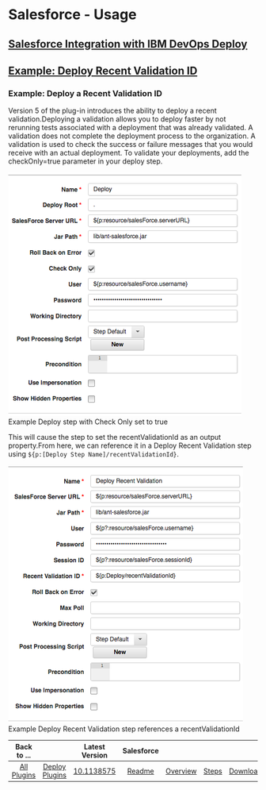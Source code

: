 
# Salesforce - Usage

## [Salesforce Integration with IBM DevOps Deploy](https://community.ibm.com/community/user/wasdevops/blogs/laurel-dickson-bull1/2022/07/27/salesforce-integration-with-ibm-urbancode-deploy?CommunityKey=9adfe6b6-2e23-4895-8b27-38b93b5e152c#example-retrieve)

## [Example: Deploy Recent Validation ID](#example-deploy-recent-validation-id)

### Example: Deploy a Recent Validation ID

Version 5 of the plug-in introduces the ability to deploy a recent validation.Deploying a validation allows you to deploy faster by not rerunning tests associated with a deployment that was already validated.
A validation does not complete the deployment process to the organization. A validation is used to check the success or failure messages that you would receive with an actual deployment. To validate your deployments, add the checkOnly=true parameter in your deploy step.

[![Example Deploy step with Check Only set to true](media/quick-deploy.png)](media/quick-deploy.png)
Example Deploy step with Check Only set to true

This will cause the step to set the recentValidationId as an output property.From here, we can reference it in a Deploy Recent Validation step using ``${p:[Deploy Step Name]/recentValidationId}``.

[![Example Deploy Recent Validation step references a recentValidationId](media/deploy-recent-validation.png)](media/deploy-recent-validation.png)
Example Deploy Recent Validation step references a recentValidationId

|Back to ...||Latest Version|Salesforce ||||
| :---: | :---: | :---: | :---: | :---: | :---: | :---: |
|[All Plugins](../../index.md)|[Deploy Plugins](../README.md)|[10.1138575](https://raw.githubusercontent.com/UrbanCode/IBM-UCD-PLUGINS/main/files/SalesForce/ucd-salesforce-10.1138575.zip)|[Readme](README.md)|[Overview](overview.md)|[Steps](steps.md)|[Downloads](downloads.md)|
